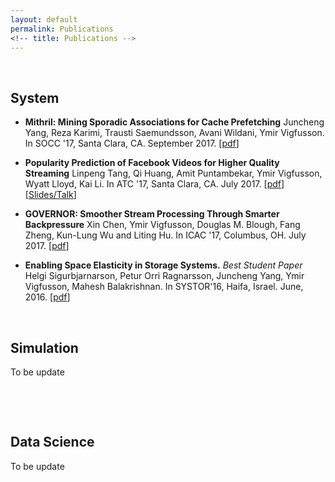 ```yaml
---
layout: default
permalink: Publications
<!-- title: Publications -->
---
```


 

System
------

-   **Mithril: Mining Sporadic Associations for Cache Prefetching** Juncheng
    Yang, Reza Karimi, Trausti Saemundsson, Avani Wildani, Ymir Vigfusson. In
    SOCC '17, Santa Clara, CA. September 2017.
    [[pdf](http://ymsir.com/papers/mithril-socc.pdf)]

-   **Popularity Prediction of Facebook Videos for Higher Quality Streaming**
    Linpeng Tang, Qi Huang, Amit Puntambekar, Ymir Vigfusson, Wyatt Lloyd, Kai
    Li. In ATC '17, Santa Clara, CA. July 2017.
    [[pdf](http://ymsir.com/papers/chess-atc.pdf)]
    [[Slides/Talk](https://www.usenix.org/conference/atc17/technical-sessions/presentation/tang)]

-   **GOVERNOR: Smoother Stream Processing Through Smarter Backpressure** Xin
    Chen, Ymir Vigfusson, Douglas M. Blough, Fang Zheng, Kun-Lung Wu and Liting
    Hu. In ICAC '17, Columbus, OH. July 2017.
    [[pdf](http://ymsir.com/papers/governor-icac.pdf)]

-   **Enabling Space Elasticity in Storage Systems.** *Best Student Paper* Helgi
    Sigurbjarnarson, Petur Orri Ragnarsson, Juncheng Yang, Ymir Vigfusson,
    Mahesh Balakrishnan. In SYSTOR'16, Haifa, Israel. June, 2016.
    [[pdf](http://ymsir.com/papers/harmonium-systor.pdf)]

 

Simulation
----------

To be update

 

 

Data Science
------------

To be update
